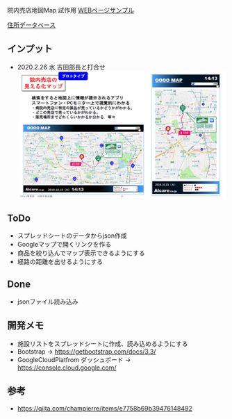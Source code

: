 院内売店地図Map 試作用
[WEBページサンプル](https://ken1127-dev.github.io/Map_Project/ "WEBページサンプル")

[住所データベース](https://docs.google.com/spreadsheets/d/1AF_0ZFub5KFy8n0HSASf2dZ5SsuYK4Xrbx_F3P32Mcc/edit#gid=0 "住所データベース")

## インプット
- 2020.2.26 水 吉田部長と打合せ
![画面イメージ](/img/input.PNG)


## ToDo
- スプレッドシートのデータからjson作成
- Googleマップで開くリンクを作る
- 商品を絞り込んでマップ表示できるようにする
- 経路の距離を出せるようにする

## Done
- jsonファイル読み込み

## 開発メモ
- 施設リストをスプレッドシートに作成、読み込めるようにする
- Bootstrap → https://getbootstrap.com/docs/3.3/
- GoogleCloudPlatfrom ダッシュボード → https://console.cloud.google.com/

## 参考
- https://qiita.com/champierre/items/e7758b69b39476148492
